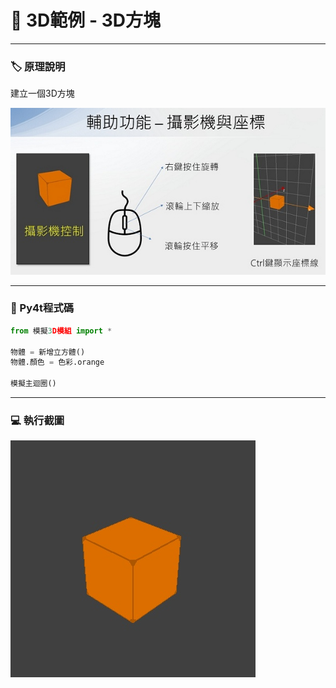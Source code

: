 # 🔰 3D範例 - 3D方塊
--------------
### 🏷️ 原理說明

建立一個3D方塊

![3D視角](3d_manual.jpg)

--------------

### 📄 Py4t程式碼

```python
from 模擬3D模組 import *

物體 = 新增立方體()
物體.顏色 = 色彩.orange

模擬主迴圈()
```

--------------

### 💻 執行截圖

![執行截圖](first_3d.jpg)


